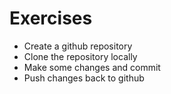 # Exercises

* Create a github repository
* Clone the repository locally
* Make some changes and commit
* Push changes back to github
